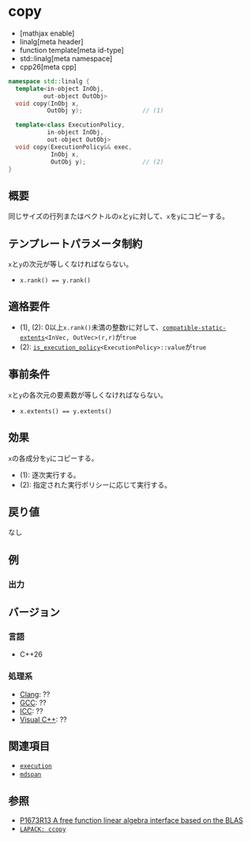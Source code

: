 # copy

* [mathjax enable]
* linalg[meta header]
* function template[meta id-type]
* std::linalg[meta namespace]
* cpp26[meta cpp]


```cpp
namespace std::linalg {
  template<in-object InObj,
          out-object OutObj>
  void copy(InObj x,
           OutObj y);                 // (1)

  template<class ExecutionPolicy,
           in-object InObj,
           out-object OutObj>
  void copy(ExecutionPolicy&& exec,
            InObj x,
            OutObj y);                // (2)
}
```


## 概要
同じサイズの行列またはベクトルの`x`と`y`に対して、`x`を`y`にコピーする。


## テンプレートパラメータ制約
`x`と`y`の次元が等しくなければならない。
- `x.rank() == y.rank()`


## 適格要件
- (1), (2): 0以上`x.rank()`未満の整数rに対して、[`compatible-static-extents`](/reference/linalg/compatible-static-extents.md)`<InVec, OutVec>(r,r)`が`true`
- (2): [`is_execution_policy`](/reference/execution/is_execution_policy.md)`<ExecutionPolicy>::value`が`true`

## 事前条件
`x`と`y`の各次元の要素数が等しくなければならない。
- `x.extents() == y.extents()`



## 効果
`x`の各成分を`y`にコピーする。

- (1): 逐次実行する。
- (2): 指定された実行ポリシーに応じて実行する。


## 戻り値
なし


## 例


### 出力


## バージョン
### 言語
- C++26

### 処理系
- [Clang](/implementation.md#clang): ??
- [GCC](/implementation.md#gcc): ??
- [ICC](/implementation.md#icc): ??
- [Visual C++](/implementation.md#visual_cpp): ??


## 関連項目
- [`execution`](/reference/execution.md)
- [`mdspan`](/reference/mdspan.md)


## 参照
- [P1673R13 A free function linear algebra interface based on the BLAS](https://www.open-std.org/jtc1/sc22/wg21/docs/papers/2023/p1673r13.html)
- [`LAPACK: ccopy`](https://netlib.org/lapack/explore-html/d5/d2b/group__copy_gab395a30db1137d3deabe520b8e73097d.html#gab395a30db1137d3deabe520b8e73097d)
